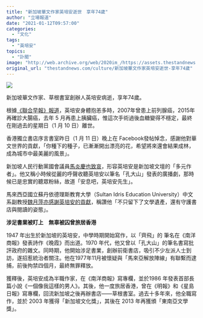 ```yaml
---
title: "新加坡華文作家英培安逝世　享年74歲"
author: "立場報道"
date: "2021-01-12T09:57:00"
categories:
  - "文化"
tags:
  - "英培安"
topics:
  - "訃聞"
image: "http://web.archive.org/web/2020im_/https://assets.thestandnews.com/media/photos/20210112-2820copy_lR1pT_CdJUwGM.png"
original_url: "thestandnews.com/culture/新加坡華文作家英培安逝世-享年74歲"
---
```

![](http://web.archive.org/web/2020im_/https://assets.thestandnews.com/media/photos/20210112-2820copy_lR1pT_CdJUwGM.png)

新加坡華文作家、草根書室創辦人英培安病逝，享年74歲。

根據[《聯合早報》報道](http://web.archive.org/web/20211229092343/https://www.zaobao.com/zlifestyle/culture/story20210110-1115262)，英培安身體抱恙多時，2007年曾患上前列腺癌，2015年再確診大腸癌，去年 5 月再患上胰臟癌，惟這次手術過後血糖變得不穩定，最終在剛過去的星期日（1 月 10 日）離世。

香港獨立書店序言書室昨日（1 月 11 日）晚上在 Facebook發帖悼念，感謝他對華文世界的貢獻，「你種下的種子，已漸漸開出漂亮的花，希望將來還會結果成林，成為城市中最美麗的風景」。

新加坡人民行動黨國會議員[馬炎慶也致哀](http://web.archive.org/web/20211229092343/https://www.facebook.com/BaeyYamKeng/posts/4111834772177531?__cft__[0]=AZUsNBkrj_9PrHkfBrKSFzHeFRduaFY-O21oVY8evgMXwqKhrQsHoIG08Jk8CSTipE9FyEOiptB45paSJr7p04VUApKpJjmI5FU6ypuzbPbQVdu2Y5ubVhByfdS-8wUYqHbKZzLSEE5xROomxjzim05d&__tn__=%2CO%2CP-R)，形容英培安是新加坡文壇的「多元作者」。他又稱小時候從麗的呼聲收聽英培安以筆名「孔大山」發表的廣播劇，那時候已是忠實的聽眾粉絲，故道「安息吧，英培安先生」。

馬來西亞國立蘇丹依德理斯教育大學（Sultan Idris Education University）中文系副教授[魏月萍亦感謝英培安的貢獻](http://web.archive.org/web/20211229092343/https://www.facebook.com/ngoi.peng/posts/10160477462554573?__cft__[0]=AZWfPFyMKzFRayttrBdvXSlEloXKEIPI8tHjBrIkXOPOLXLpn5vqeCOrAGhRzbYLha6ITXP83Ah8AIe7zCJ0-96QZcJs9qUhdAAT0CSakmifMxAXYqFPC8OVt_AFoK3FRxU&__tn__=%2CO%2CP-R)，稱讚他「不只留下了文學遺產，還有守護書店與閱讀的姿態」。

**涉足書業被盯上　無辜被囚曾旅居香港**

1947 年出生於新加坡的英培安，中學時期開始寫作，以「齊飛」的 筆名在《南洋商報》發表詩作《晚霞》而出道。1970 年代，他又曾以「孔大山」的筆名書寫批評政府的雜文。同時期，他開始涉足書業，創辦前衛書店，吸引不少左派人士到訪，遂招惹統治者關注。他在1977年11月被懷疑與「馬來亞解放陣線」有聯繫而逮捕，前後拘禁四個月，最終無罪釋放。

獲釋後，英培安成為半職作家，在《南洋商報》寫專欄，並於1986 年發表首部長篇小說《一個像我這樣的男人》。其後，他一度旅居香港，曾在《明報》和《星島日報》寫專欄，回流新加坡之後再辦書店——草根書室。過去十多年來，他全職寫作，並於 2003 年獲得「新加坡文化獎」，其後在 2013 年再獲頒「東南亞文學獎」。